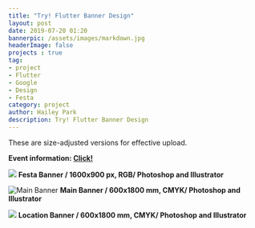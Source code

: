 ```yaml
---
title: "Try! Flutter Banner Design"
layout: post
date: 2019-07-20 01:20
bannerpic: /assets/images/markdown.jpg
headerImage: false
projects : true
tag:
- project
- Flutter
- Google
- Design
- Festa
category: project
author: Hailey Park
description: Try! Flutter Banner Design
---
```


These are size-adjusted versions for effective upload.
<br>


**Event information: <a href="https://festa.io/events/373">Click!</a>**
<br>




![](http://hailey99.github.io/assets/images/tf0.jpg)
**Festa Banner / 1600x900 px, RGB/ Photoshop and Illustrator**
<br>



![Main Banner](http://hailey99.github.io/assets/images/tf1.jpg)
**Main Banner / 600x1800 mm, CMYK/ Photoshop and Illustrator**
<br>



![](http://hailey99.github.io/assets/images/tf2.jpg)
**Location Banner / 600x1800 mm, CMYK/ Photoshop and Illustrator**

<br>
